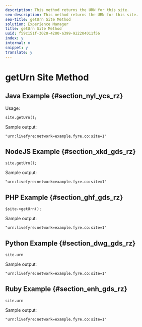 ```yaml
---
description: This method returns the URN for this site.
seo-description: This method returns the URN for this site.
seo-title: getUrn Site Method
solution: Experience Manager
title: getUrn Site Method
uuid: f59c151f-3020-4200-a399-922204011f56
index: y
internal: n
snippet: y
translate: y
---
```


# getUrn Site Method


## Java Example {#section_nyl_ycs_rz}

Usage:

```
site.getUrn();
```
Sample output:

```
"urn:livefyre:network=example.fyre.co:site=1" 

```

## NodeJS Example {#section_xkd_gds_rz}


```
site.getUrn(); 

```
Sample output:

```
"urn:livefyre:network=example.fyre.co:site=1" 

```

## PHP Example {#section_ghf_gds_rz}


```
$site->getUrn(); 

```
Sample output:

```
"urn:livefyre:network=example.fyre.co:site=1" 

```

## Python Example {#section_dwg_gds_rz}


```
site.urn 

```
Sample output:

```
"urn:livefyre:network=example.fyre.co:site=1" 

```

## Ruby Example {#section_enh_gds_rz}


```
site.urn 

```
Sample output:

```
"urn:livefyre:network=example.fyre.co:site=1"
```
